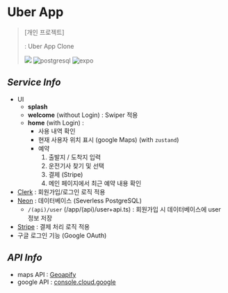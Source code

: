 # Uber App

> [개인 프로젝트]
>
> : Uber App Clone
>
>
> <img src="https://img.shields.io/badge/-React_Native-black?style=for-the-badge&logoColor=white&logo=react&color=61DAFB"> <img src="https://camo.githubusercontent.com/d89869c250e2d65d533d2c0171986c2fbcf5baabe585d06be6e4826fa2b77f11/68747470733a2f2f696d672e736869656c64732e696f2f62616467652f2d506f737467726553514c2d626c61636b3f7374796c653d666f722d7468652d6261646765266c6f676f436f6c6f723d7768697465266c6f676f3d706f737467726573716c26636f6c6f723d343136394531" alt="postgresql" data-canonical-src="https://img.shields.io/badge/-PostgreSQL-black?style=for-the-badge&amp;logoColor=white&amp;logo=postgresql&amp;color=4169E1" style="max-width: 100%;"> <img src="https://camo.githubusercontent.com/2f9bfa35e9e5cc19903ca5e230e55a02c7a816eaea34aceb8a1deddfe4b513ba/68747470733a2f2f696d672e736869656c64732e696f2f62616467652f2d4578706f2d626c61636b3f7374796c653d666f722d7468652d6261646765266c6f676f436f6c6f723d7768697465266c6f676f3d6578706f26636f6c6f723d303030303230" alt="expo" data-canonical-src="https://img.shields.io/badge/-Expo-black?style=for-the-badge&amp;logoColor=white&amp;logo=expo&amp;color=000020" style="max-width: 100%;">

## _Service Info_
- UI
  - **splash**
  - **welcome** (without Login) : Swiper 적용
  - **home** (with Login) : 
    - 사용 내역 확인
    - 현재 사용자 위치 표시 (google Maps) (with `zustand`)
    - 예약
      1. 출발지 / 도착지 입력
      2. 운전기사 찾기 및 선택
      3. 결제 (Stripe)
      4. 메인 페이지에서 최근 예약 내용 확인
- [Clerk](https://clerk.com/) : 회원가입/로그인 로직 적용
- [Neon](https://neon.tech) : 데이터베이스 (Severless PostgreSQL)
  - `/(api)/user` (/app/(api)/user+api.ts) : 회원가입 시 데이터베이스에 user 정보 저장 
- [Stripe](https://stripe.com/) : 결제 처리 로직 적용
- 구글 로그인 기능 (Google OAuth)

## _API Info_
- maps API : [Geoapify](https://myprojects.geoapify.com/)
- google API : [console.cloud.google](https://console.cloud.google.com/)